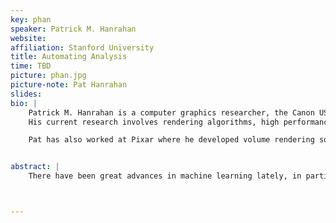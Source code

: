 ```yaml
---
key: phan
speaker: Patrick M. Hanrahan
website: 
affiliation: Stanford University
title: Automating Analysis
time: TBD
picture: phan.jpg
picture-note: Pat Hanrahan
slides: 
bio: |
    Patrick M. Hanrahan is a computer graphics researcher, the Canon USA Professor of Computer Science and Electrical Engineering in the Computer Graphics Laboratory at Stanford University. He is also Tableau’s Chief Scientist. 
    His current research involves rendering algorithms, high performance graphics architectures, and systems support for graphical interaction. He also has worked on raster graphics systems, computer animation and modeling and scientific visualization, in particular, volume rendering. Before joining Stanford he was a faculty member at Princeton.

    Pat has also worked at Pixar where he developed volume rendering software and was the chief architect of the RenderMan Interface - a protocol that allows modeling programs to describe scenes to high quality rendering programs. Pat has received two Academy Awards for Science and Technology, the Spirit of America Creativity Award, the SIGGRAPH Computer Graphics Achievement Award, the SIGGRAPH Stephen A. Coons Award, and the IEEE Visualization Career Award. 


abstract: |
    There have been great advances in machine learning lately, in particular, deep learning. The result has been even more intelligent systems, such as image recognition, AlphaGo and self-driving cars. The technologies of machine learning are similar in many ways to those used in statistical data analysis. So, a natural question is - can AI be applied to analysis? That is, can people doing analysis be replaced by automated systems? In this talk, I will explore this question.



---
```

